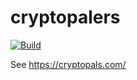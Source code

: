 # cryptopalers

[![Build](https://github.com/byarr/cryptopalers/actions/workflows/build.yml/badge.svg)](https://github.com/byarr/cryptopalers/actions/workflows/build.yml)

See https://cryptopals.com/

